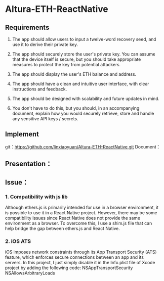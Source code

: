 # Altura-ETH-ReactNative
## Requirements

1. The app should allow users to input a twelve-word recovery seed, and use it to
derive their private key.

2. The app should securely store the user's private key. You can assume that the device
itself is secure, but you should take appropriate measures to protect the key from
potential attackers.

3. The app should display the user's ETH balance and address.

4. The app should have a clean and intuitive user interface, with clear instructions and
feedback.

5. The app should be designed with scalability and future updates in mind.

6. You don't have to do this, but you should, in an accompanying document, explain
how you would securely retrieve, store and handle any sensitive API keys / secrets.



## Implement
git：https://github.com/linxiaoyuan/Altura-ETH-ReactNative.git
Document：

## Presentation：


## Issue：
### 1. Compatibility with js lib
Although ethers.js is primarily intended for use in a browser environment, it is possible to use it in a React Native project. However, there may be some compatibility issues since React Native does not provide the same environment as a browser. To overcome this, I use a shim.js file that can help bridge the gap between ethers.js and React Native.
### 2. iOS ATS
iOS imposes network constraints through its App Transport Security (ATS) feature, which enforces secure connections between an app and its servers. In this project, I just simply disable it in the Info.plist file of Xcode project by adding the following code:
<key>NSAppTransportSecurity</key>
<dict>
    <key>NSAllowsArbitraryLoads</key>
    <true/>
</dict>




